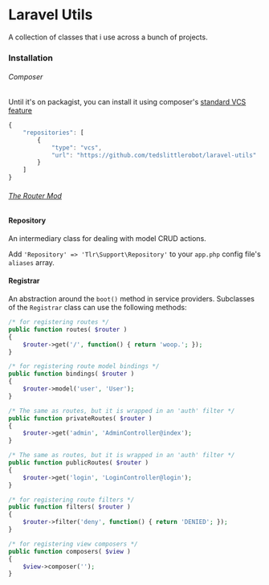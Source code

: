 Laravel Utils
=============

A collection of classes that i use across a bunch of projects.

### Installation

###### Composer

Until it's on packagist, you can install it using composer's [standard VCS feature](http://getcomposer.org/doc/05-repositories.md#vcs)

```javascript
{
	"repositories": [
		{
			"type": "vcs",
			"url": "https://github.com/tedslittlerobot/laravel-utils"
		}
	]
}
```

###### [The Router Mod](docs/router.md)

#### Repository

An intermediary class for dealing with model CRUD actions.

Add `'Repository' => 'Tlr\Support\Repository'` to your `app.php` config file's `aliases` array.

#### Registrar

An abstraction around the `boot()` method in service providers. Subclasses of the `Registrar` class can use the following methods:

```php
/* for registering routes */
public function routes( $router )
{
	$router->get('/', function() { return 'woop.'; });
}

/* for registering route model bindings */
public function bindings( $router )
{
	$router->model('user', 'User');
}

/* The same as routes, but it is wrapped in an 'auth' filter */
public function privateRoutes( $router )
{
	$router->get('admin', 'AdminController@index');
}

/* The same as routes, but it is wrapped in an 'auth' filter */
public function publicRoutes( $router )
{
	$router->get('login', 'LoginController@login');
}

/* for registering route filters */
public function filters( $router )
{
	$router->filter('deny', function() { return 'DENIED'; });
}

/* for registering view composers */
public function composers( $view )
{
	$view->composer('');
}
```

